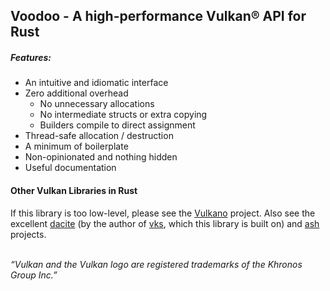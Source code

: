 ## Voodoo - A high-performance Vulkan® API for Rust

##### Features:

* An intuitive and idiomatic interface
* Zero additional overhead
  * No unnecessary allocations
  * No intermediate structs or extra copying
  * Builders compile to direct assignment
* Thread-safe allocation / destruction
* A minimum of boilerplate
* Non-opinionated and nothing hidden
* Useful documentation



#### Other Vulkan Libraries in Rust

If this library is too low-level, please see the
[Vulkano](https://github.com/vulkano-rs/vulkano) project. Also see the
excellent
[dacite](https://gitlab.com/dennis-hamester/dacite/tree/master/dacite) (by the
author of [vks](https://gitlab.com/dennis-hamester/vks), which this library is
built on) and [ash](https://github.com/MaikKlein/ash) projects.


<br/>*“Vulkan and the Vulkan logo are registered trademarks of the Khronos Group Inc.”*